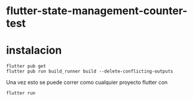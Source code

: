 # flutter-state-management-counter-test

# instalacion
```
flutter pub get
flutter pub run build_runner build --delete-conflicting-outputs
```
Una vez esto se puede correr como cualquier proyecto flutter con 
```
flutter run
```

